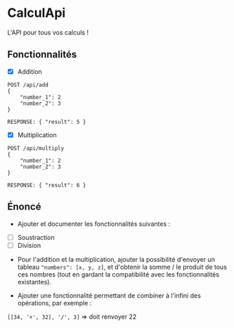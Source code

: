 # CalculApi

L'API pour tous vos calculs !

## Fonctionnalités

- [x] Addition

```
POST /api/add
{
    "number_1": 2
    "number_2": 3
}

RESPONSE: { "result": 5 }
```

- [x] Multiplication

```
POST /api/multiply
{
    "number_1": 2
    "number_2": 3
}

RESPONSE: { "result": 6 }
```

## Énoncé

- Ajouter et documenter les fonctionnalités suivantes :

- [ ] Soustraction
- [ ] Division

- Pour l'addition et la multiplication, ajouter la possibilité d'envoyer un tableau `"numbers": [x, y, z]`, et d'obtenir la somme / le produit de tous ces nombres (tout en gardant la compatibilité avec les fonctionnalités existantes).

- Ajouter une fonctionnalité permettant de combiner à l'infini des opérations, par exemple :

`[[34, '+', 32], '/', 3]` => doit renvoyer 22
